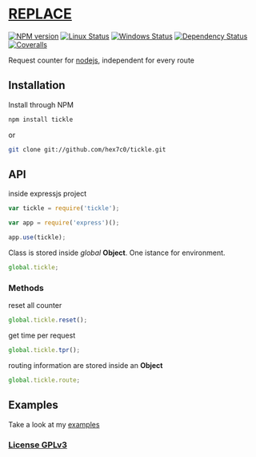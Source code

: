 # [REPLACE](http://supergiovane.tk/#/REPLACE)

[![NPM version](https://img.shields.io/npm/v/REPLACE.svg)](https://www.npmjs.com/package/REPLACE)
[![Linux Status](https://img.shields.io/travis/hex7c0/REPLACE.svg?label=linux)](https://travis-ci.org/hex7c0/REPLACE)
[![Windows Status](https://img.shields.io/appveyor/ci/hex7c0/REPLACE.svg?label=windows)](https://ci.appveyor.com/project/hex7c0/REPLACE)
[![Dependency Status](https://img.shields.io/david/hex7c0/REPLACE.svg)](https://david-dm.org/hex7c0/REPLACE)
[![Coveralls](https://img.shields.io/coveralls/hex7c0/REPLACE.svg)](https://coveralls.io/r/hex7c0/REPLACE)

Request counter for [nodejs](http://nodejs.org), independent for every route

## Installation

Install through NPM

```bash
npm install tickle
```
or
```bash
git clone git://github.com/hex7c0/tickle.git
```

## API

inside expressjs project
```js
var tickle = require('tickle');

var app = require('express')();

app.use(tickle);
```

Class is stored inside _global_ **Object**.
One istance for environment.
```js
global.tickle;
```

### Methods

reset all counter
```js
global.tickle.reset();
```

get time per request
```js
global.tickle.tpr();
```

routing information are stored inside an **Object**
```js
global.tickle.route;
```

## Examples

Take a look at my [examples](examples)

### [License GPLv3](LICENSE)
